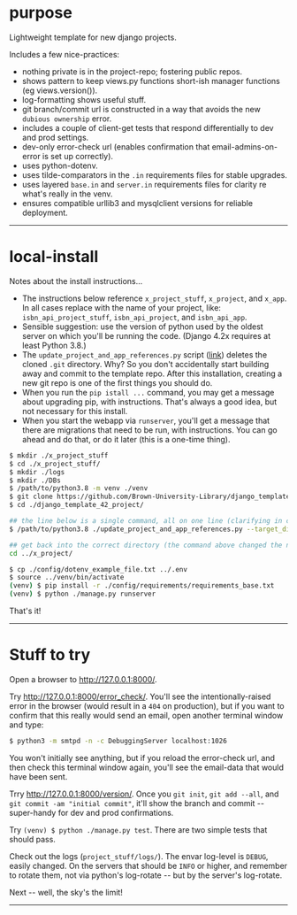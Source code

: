 # purpose

Lightweight template for new django projects.

Includes a few nice-practices: 
- nothing private is in the project-repo; fostering public repos.
- shows pattern to keep views.py functions short-ish manager functions (eg views.version()).
- log-formatting shows useful stuff.
- git branch/commit url is constructed in a way that avoids the new `dubious ownership` error.
- includes a couple of client-get tests that respond differentially to dev and prod settings.
- dev-only error-check url (enables confirmation that email-admins-on-error is set up correctly).
- uses python-dotenv.
- uses tilde-comparators in the `.in` requirements files for stable upgrades.
- uses layered `base.in` and `server.in` requirements files for clarity re what's really in the venv. 
- ensures compatible urllib3 and mysqlclient versions for reliable deployment.

--- 


# local-install

Notes about the install instructions...
- The instructions below reference `x_project_stuff`, `x_project`, and `x_app`. In all cases replace with the name of your project, like: `isbn_api_project_stuff`, `isbn_api_project`, and `isbn_api_app`.
- Sensible suggestion: use the version of python used by the oldest server on which you'll be running the code. (Django 4.2x requires at least Python 3.8.)
- The `update_project_and_app_references.py` script ([link](https://github.com/Brown-University-Library/django_template_42_project/blob/main/update_project_and_app_references.py)) deletes the cloned `.git` directory. Why? So you don't accidentally start building away and commit to the template repo. After this installation, creating a new git repo is one of the first things you should do.
- When you run the `pip istall ...` command, you may get a message about upgrading pip, with instructions. That's always a good idea, but not necessary for this install.
- When you start the webapp via `runserver`, you'll get a message that there are migrations that need to be run, with instructions. You can go ahead and do that, or do it later (this is a one-time thing).

```bash
$ mkdir ./x_project_stuff
$ cd ./x_project_stuff/
$ mkdir ./logs
$ mkdir ./DBs
$ /path/to/python3.8 -m venv ./venv
$ git clone https://github.com/Brown-University-Library/django_template_42_project.git
$ cd ./django_template_42_project/

## the line below is a single command, all on one line (clarifying in case it wraps)
$ /path/to/python3.8 ./update_project_and_app_references.py --target_dir "/full/path/to/x_project/" --new_project_name x_project --new_app_name x_app  

## get back into the correct directory (the command above changed the name)
cd ../x_project/

$ cp ./config/dotenv_example_file.txt ../.env
$ source ../venv/bin/activate
(venv) $ pip install -r ./config/requirements/requirements_base.txt
(venv) $ python ./manage.py runserver
```

That's it!

---

# Stuff to try

Open a browser to <http://127.0.0.1:8000/>.

Try <http://127.0.0.1:8000/error_check/>. You'll see the intentionally-raised error in the browser (would result in a `404` on production), but if you want to confirm that this really would send an email, open another terminal window and type:

```bash
$ python3 -m smtpd -n -c DebuggingServer localhost:1026
```

You won't initially see anything, but if you reload the error-check url, and then check this terminal window again, you'll see the email-data that would have been sent.

Trry <http://127.0.0.1:8000/version/>. Once you `git init`, `git add --all`, and `git commit -am "initial commit"`, it'll show the branch and commit -- super-handy for dev and prod confirmations.

Try `(venv) $ python ./manage.py test`. There are two simple tests that should pass.

Check out the logs (`project_stuff/logs/`). The envar log-level is `DEBUG`, easily changed. On the servers that should be `INFO` or higher, and remember to rotate them, not via python's log-rotate -- but by the server's log-rotate.

Next -- well, the sky's the limit!

---
